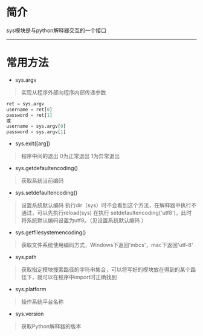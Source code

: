 # 简介
sys模块是与python解释器交互的一个接口

<!--more-->

---

# 常用方法

* sys.argv
> 实现从程序外部向程序内部传递参数
```python
ret = sys.argv
username = ret[0]
password = ret[1]
或
username = sys.argv[0]
password = sys.argv[1]
```

* sys.exit([arg])
> 程序中间的退出
> 0为正常退出
> 1为异常退出

* sys.getdefaultencoding()
> 获取系统当前编码

* sys.setdefaultencoding()
> 设置系统默认编码
> 执行dir（sys）时不会看到这个方法，在解释器中执行不通过，可以先执行reload(sys)
> 在执行 setdefaultencoding('utf8')，此时将系统默认编码设置为utf8。（见设置系统默认编码 ）

* sys.getfilesystemencoding()
> 获取文件系统使用编码方式，Windows下返回'mbcs'，mac下返回'utf-8'

* sys.path
> 获取指定模块搜索路径的字符串集合，可以将写好的模块放在得到的某个路径下，就可以在程序中import时正确找到

* sys.platform
> 操作系统平台名称

* sys.version
> 获取Python解释器的版本